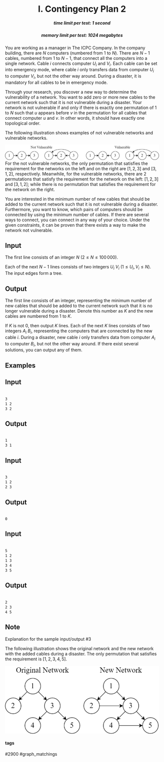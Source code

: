 <h1 style='text-align: center;'> I. Contingency Plan 2</h1>

<h5 style='text-align: center;'>time limit per test: 1 second</h5>
<h5 style='text-align: center;'>memory limit per test: 1024 megabytes</h5>

You are working as a manager in The ICPC Company. In the company building, there are $N$ computers (numbered from $1$ to $N$). There are $N - 1$ cables, numbered from $1$ to $N - 1$, that connect all the computers into a single network. Cable $i$ connects computer $U_i$ and $V_i$. Each cable can be set into emergency mode, where cable $i$ only transfers data from computer $U_i$ to computer $V_i$, but not the other way around. During a disaster, it is mandatory for all cables to be in emergency mode.

Through your research, you discover a new way to determine the vulnerability of a network. You want to add zero or more new cables to the current network such that it is not vulnerable during a disaster. Your network is not vulnerable if and only if there is exactly one permutation of $1$ to $N$ such that $u$ appears before $v$ in the permutation for all cables that connect computer $u$ and $v$. In other words, it should have exactly one topological order.

The following illustration shows examples of not vulnerable networks and vulnerable networks.

 ![](images/7fa46339468eab53330da35e256badf2d91790b6.png) For the not vulnerable networks, the only permutation that satisfies the requirement for the networks on the left and on the right are $[1, 2, 3]$ and $[3, 1, 2]$, respectively. Meanwhile, for the vulnerable networks, there are $2$ permutations that satisfy the requirement for the network on the left: $[1, 2, 3]$ and $[3, 1, 2]$; while there is no permutation that satisfies the requirement for the network on the right.

You are interested in the minimum number of new cables that should be added to the current network such that it is not vulnerable during a disaster. Furthermore, you want to know, which pairs of computers should be connected by using the minimum number of cables. If there are several ways to connect, you can connect in any way of your choice. Under the given constraints, it can be proven that there exists a way to make the network not vulnerable.

## Input

The first line consists of an integer $N$ ($2 \leq N \leq 100\,000$).

Each of the next $N - 1$ lines consists of two integers $U_i$ $V_i$ ($1 \leq U_i, V_i \leq N$). The input edges form a tree.

## Output

The first line consists of an integer, representing the minimum number of new cables that should be added to the current network such that it is no longer vulnerable during a disaster. Denote this number as $K$ and the new cables are numbered from $1$ to $K$.

If $K$ is not $0$, then output $K$ lines. Each of the next $K$ lines consists of two integers $A_i$ $B_i$, representing the computers that are connected by the new cable $i$. During a disaster, new cable $i$ only transfers data from computer $A_i$ to computer $B_i$, but not the other way around. If there exist several solutions, you can output any of them.

## Examples

## Input


```

3
1 2
3 2

```
## Output


```

1
3 1
```
## Input


```

3
1 2
2 3

```
## Output


```

0
```
## Input


```

5
1 2
1 3
3 4
3 5

```
## Output


```

2
2 3
4 5
```
## Note

Explanation for the sample input/output #3

The following illustration shows the original network and the new network with the added cables during a disaster. The only permutation that satisfies the requirement is $[1, 2, 3, 4, 5]$.

 ![](images/245db59f9f89a00d6c16bb6766c16dd71f5aca79.png) 

#### tags 

#2900 #graph_matchings 